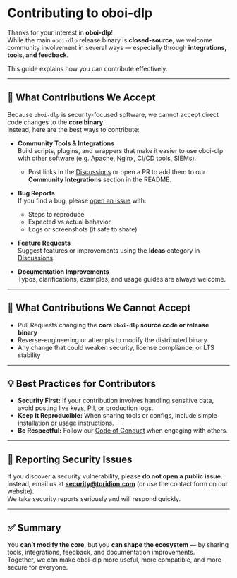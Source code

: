 # Contributing to oboi-dlp

Thanks for your interest in **oboi-dlp**!  
While the main `oboi-dlp` release binary is **closed-source**, we welcome community involvement in several ways — especially through **integrations, tools, and feedback**.

This guide explains how you can contribute effectively.

---

## 📌 What Contributions We Accept

Because `oboi-dlp` is security-focused software, we cannot accept direct code changes to the **core binary**.  
Instead, here are the best ways to contribute:

- **Community Tools & Integrations**  
  Build scripts, plugins, and wrappers that make it easier to use oboi-dlp with other software (e.g. Apache, Nginx, CI/CD tools, SIEMs).  
  - Post links in the [Discussions](../../discussions) or open a PR to add them to our **Community Integrations** section in the README.

- **Bug Reports**  
  If you find a bug, please [open an Issue](../../issues) with:  
  - Steps to reproduce  
  - Expected vs actual behavior  
  - Logs or screenshots (if safe to share)

- **Feature Requests**  
  Suggest features or improvements using the **Ideas** category in [Discussions](../../discussions).

- **Documentation Improvements**  
  Typos, clarifications, examples, and usage guides are always welcome.

---

## 🚫 What Contributions We Cannot Accept

- Pull Requests changing the **core `oboi-dlp` source code or release binary**  
- Reverse-engineering or attempts to modify the distributed binary  
- Any change that could weaken security, license compliance, or LTS stability

---

## 💡 Best Practices for Contributors

- **Security First:** If your contribution involves handling sensitive data, avoid posting live keys, PII, or production logs.  
- **Keep It Reproducible:** When sharing tools or configs, include simple installation or usage instructions.  
- **Be Respectful:** Follow our [Code of Conduct](CODE_OF_CONDUCT.md) when engaging with others.

---

## 🔐 Reporting Security Issues

If you discover a security vulnerability, please **do not open a public issue**.  
Instead, email us at **security@toridion.com** (or use the contact form on our website).  
We take security reports seriously and will respond quickly.

---

## ✅ Summary

You **can’t modify the core**, but you **can shape the ecosystem** — by sharing tools, integrations, feedback, and documentation improvements.  
Together, we can make oboi-dlp more useful, more compatible, and more secure for everyone.
